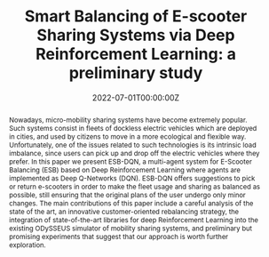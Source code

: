 ---
title: "Smart Balancing of E-scooter Sharing Systems via Deep Reinforcement Learning: a preliminary study"
authors: ""
date: "2022-07-01T00:00:00Z"
doi: "10.3233/IA-210126"

# Schedule page publish date (NOT publication's date).
# publishDate: "2020-04-10T00:00:00Z"

# Publication type.
# Legend: 0 = Uncategorized; 1 = Conference paper; 2 = Journal article;
# 3 = Preprint / Working Paper; 4 = Report; 5 = Book; 6 = Book section;
# 7 = Thesis; 8 = Patent
publication_types: ["1"]

# Publication name and optional abbreviated publication name.
publication: "Selected paper from WOA2021 published on Intelligenza Artificiale, 16(1), 49-67."
# publication_short: In *Electronics 2020, 9, 758*

abstract: "Nowadays, micro-mobility sharing systems have become extremely popular. Such systems consist in fleets of dockless electric vehicles which are deployed in cities, and used by citizens to move in a more ecological and flexible way. Unfortunately, one of the issues related to such technologies is its intrinsic load imbalance, since users can pick up and drop off the electric vehicles where they prefer. In this paper we present ESB-DQN, a multi-agent system for E-Scooter Balancing (ESB) based on Deep Reinforcement Learning where agents are implemented as Deep Q-Networks (DQN). ESB-DQN offers suggestions to pick or return e-scooters in order to make the fleet usage and sharing as balanced as possible, still ensuring that the original plans of the user undergo only minor changes. The main contributions of this paper include a careful analysis of the state of the art, an innovative customer-oriented rebalancing strategy, the integration of state-of-the-art libraries for deep Reinforcement Learning into the existing ODySSEUS simulator of mobility sharing systems, and preliminary but promising experiments that suggest that our approach is worth further exploration."

# Summary. An optional shortened abstract.
#summary: A novel algorithm for the detection of dorsal fins is presented in the context of a fully automated pipeline for the photo-identification of Risso’s dolphins. A lightweight convolutional neural network (CNN) architecture is proposed to recognize fins among cropped images, filtering the inputs for the photo-identification algorithm.

tags:
- Deep learning
- Reinforcement Learning
- E-scooters
featured: false

links:
# - name: Custom Link
#   url: http://example.org
url_pdf: 'http://ceur-ws.org/Vol-2963/paper16.pdf'
# url_code: '#'
# url_dataset: '#'
# url_poster: 'https://gvlosapio.netlify.app/publication/journal-article/poster.pdf'
# url_project: ''
# url_slides: ''
# url_source: '#'
# url_video: 'https://weconf.eu/imeko-metrosea-2020/presentation/lightweight-and-efficient-convolutional-neural-networks-for-recognition-of-dolphin-dorsal-fins'

# Featured image
# To use, add an image named `featured.jpg/png` to your page's folder. 
image: 
  caption: ''
  focal_point: ""
  preview_only: false

# Associated Projects (optional).
#   Associate this publication with one or more of your projects.
#   Simply enter your project's folder or file name without extension.
#   E.g. `internal-project` references `content/project/internal-project/index.md`.
#   Otherwise, set `projects: []`.
projects: []

# Slides (optional).
#   Associate this publication with Markdown slides.
#   Simply enter your slide deck's filename without extension.
#   E.g. `slides: "example"` references `content/slides/example/index.md`.
#   Otherwise, set `slides: ""`.
slides: ""
---